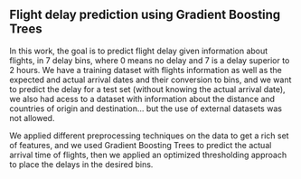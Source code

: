 ## Flight delay prediction using Gradient Boosting Trees

In this work, the goal is to predict flight delay given information
about flights, in 7 delay bins,
where 0 means no delay and 7 is a delay superior to 2 hours. We have a training dataset 
with flights information as well as the expected and actual arrival dates and their conversion to bins, and we want to predict the delay for
a test set (without knowing the actual arrival date), we also had acess to a dataset
with information about the distance and countries of origin and destination... but the use of external datasets was not allowed.

We applied different preprocessing techniques on the data to get a rich set of features, and we used Gradient Boosting Trees to predict
the actual arrival time of flights, then we applied an optimized thresholding approach to place the delays in the desired bins.
